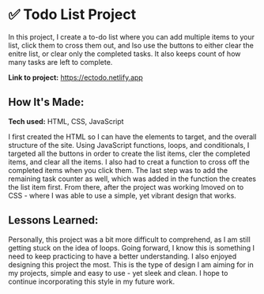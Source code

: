 # ✅  Todo List Project

In this project, I create a to-do list where you can add multiple items to your list, click them to cross them out, and lso use the buttons to either clear the enitre list, or clear only the completed tasks. It also keeps count of how many tasks are left to complete. 

**Link to project:** https://ectodo.netlify.app

## How It's Made:

**Tech used:** HTML, CSS, JavaScript

I first created the HTML so I can have the elements to target, and the overall structure of the site. Using JavaScript functions, loops, and conditionals, I targeted all the buttons in order to create the list items, cler the completed items, and clear all the items. I also had to creat a function to cross off the completed items when you click them. The last step was to add the remaining task counter as well, which was added in the function the creates the list item first. From there, after the project was working Imoved on to CSS - where I was able to use a simple, yet vibrant design that works. 

## Lessons Learned:

Personally, this project was a bit more difficult to comprehend, as I am still getting stuck on the idea of loops. Going forward, I know this is something I need to keep practicing to have a better understanding. I also enjoyed designing this project the most. This is the type of design I am aiming for in my projects, simple and easy to use - yet sleek and clean. I hope to continue incorporating this style in my future work. 
